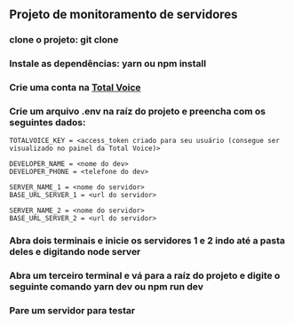 ## Projeto de monitoramento de servidores

### clone o projeto: **git clone <url>**
### Instale as dependências: **yarn** ou **npm install**
### Crie uma conta na <b><a href="https://api2.totalvoice.com.br/painel/signup.php">Total Voice</a></b>
### Crie um arquivo .env na raíz do projeto e preencha com os seguintes dados:
```
TOTALVOICE_KEY = <access_token criado para seu usuário (consegue ser visualizado no painel da Total Voice)>

DEVELOPER_NAME = <nome do dev>
DEVELOPER_PHONE = <telefone do dev>

SERVER_NAME_1 = <nome do servidor>
BASE_URL_SERVER_1 = <url do servidor>

SERVER_NAME_2 = <nome do servidor>
BASE_URL_SERVER_2 = <url do servidor>
```
### Abra dois terminais e inicie os servidores 1 e 2 indo até a pasta deles e digitando <b>node server</b>
### Abra um terceiro terminal e vá para a raíz do projeto e digite o seguinte comando <b>yarn dev</b> ou <b>npm run dev</b>
### Pare um servidor para testar

